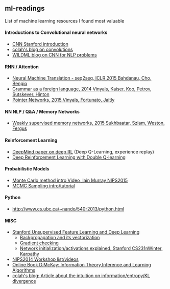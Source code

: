 ## ml-readings
List of machine learning resources I found most valuable 

#### Introductions to Convolutional neural networks
- [CNN Stanford introduction](http://cs231n.github.io/convolutional-networks/#conv)
- [colah's blog on convolutions](http://colah.github.io/posts/2014-07-Understanding-Convolutions/)
- [WILDML blog on CNN for NLP problems](http://www.wildml.com/2015/11/understanding-convolutional-neural-networks-for-nlp/)

#### RNN / Attention
- [Neural Machine Translation - seq2seq, ICLR 2015 Bahdanau, Cho, Bengio](http://arxiv.org/abs/1409.0473v6)
- [Grammar as a foreign language, 2014 Vinyals, Kaiser, Koo, Petrov, Sutskever, Hinton](http://arxiv.org/abs/1412.7449)
- [Pointer Networks, 2015 Vinyals, Fortunato, Jaitly](http://arxiv.org/abs/1506.03134)

#### NN NLP / Q&A / Memory Networks
- [Weakly supervised memory networks, 2015 Sukhbaatar, Szlam, Weston, Fergus](http://arxiv.org/abs/1503.08895)

#### Reinforcement Learning
- [DeepMind paper on deep RL](http://www.readcube.com/articles/10.1038%2Fnature14236?shared_access_token=Lo_2hFdW4MuqEcF3CVBZm9RgN0jAjWel9jnR3ZoTv0P5kedCCNjz3FJ2FhQCgXkApOr3ZSsJAldp-tw3IWgTseRnLpAc9xQq-vTA2Z5Ji9lg16_WvCy4SaOgpK5XXA6ecqo8d8J7l4EJsdjwai53GqKt-7JuioG0r3iV67MQIro74l6IxvmcVNKBgOwiMGi8U0izJStLpmQp6Vmi_8Lw_A%3D%3D) (Deep Q-Learning, experience replay) 
- [Deep Reinforcement Learning with Double Q-learning](http://arxiv.org/abs/1509.06461)

#### Probabilistic Models
- [Monte Carlo method intro Video, Iain Murray NIPS2015](http://research.microsoft.com/apps/video/default.aspx?id=259575&l=i)
- [MCMC Sampling intro/tutorial](http://twiecki.github.io/blog/2015/11/10/mcmc-sampling/)

#### Python
- http://www.cs.ubc.ca/~nando/540-2013/python.html

#### MISC
- [Stanford Unsupervised Feature Learning and Deep Learning](http://ufldl.stanford.edu/wiki/index.php/UFLDL_Tutorial) 
  - [Backpropagation and its vectorization](http://ufldl.stanford.edu/wiki/index.php/Backpropagation_Algorithm)
  - [Gradient checking](http://ufldl.stanford.edu/wiki/index.php/Gradient_checking_and_advanced_optimization)
  - [Network initialization/activations explained, Stanford CS231nWinter, Karpathy](https://www.youtube.com/watch?v=gYpoJMlgyXA)
- [NIPS2014 Workshop list/videos](https://nips.cc/Conferences/2014/Schedule?type=Workshop)
- [Online Book D.McKay: Information Theory,Inference,and Learning Algorithms](http://www.inference.phy.cam.ac.uk/itprnn/book.pdf)
- [colah's blog: Article about the intuition on information/entropy/KL divergence](http://colah.github.io/posts/2015-09-Visual-Information/)
